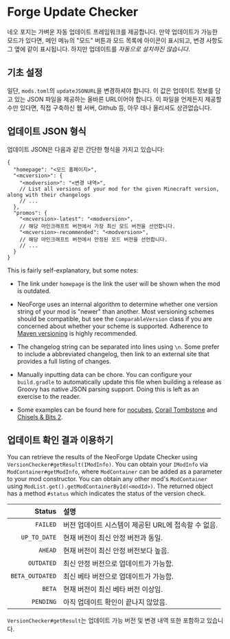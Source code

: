 # Forge Update Checker

네오 포지는 가벼운 자동 업데이트 프레임워크를 제공합니다. 만약 업데이트가 가능한 모드가 있다면, 메인 메뉴의 "모드" 버튼과 모드 목록에 아이콘이 표시되고, 변경 사항도 그 옆에 같이 표시됩니다. 하지만 업데이트를 *자동으로 설치하진 않습니다*.

## 기초 설정

일단, `mods.toml`의 `updateJSONURL`을 변경하셔야 합니다. 이 값은 업데이트 정보를 담고 있는 JSON 파일을 제공하는 올바른 URL이어야 합니다. 이 파일을 언제든지 제공할 수만 있다면, 직접 구축하신 웹 서버, Github 등, 아무 데나 올리셔도 상관없습니다.

## 업데이트 JSON 형식

업데이트 JSON은 다음과 같은 간단한 형식을 가지고 있습니다:

```json5
{
  "homepage": "<모드 홈페이지>",
  "<mcversion>": {
    "<modversion>": "<변경 내역>", 
    // List all versions of your mod for the given Minecraft version, along with their changelogs
    // ...
  },
  "promos": {
    "<mcversion>-latest": "<modversion>",
    // 해당 마인크래프트 버전에서 가장 최신 모드 버전을 선언합니다.
    "<mcversion>-recommended": "<modversion>",
    // 해당 마인크래프트 버전에서 안정된 모드 버전을 선언합니다.
    // ...
  }
}
```

This is fairly self-explanatory, but some notes:
 
- The link under `homepage` is the link the user will be shown when the mod is outdated.
- NeoForge uses an internal algorithm to determine whether one version string of your mod is "newer" than another. Most versioning schemes should be compatible, but see the `ComparableVersion` class if you are concerned about whether your scheme is supported. Adherence to [Maven versioning][mvnver] is highly recommended.
- The changelog string can be separated into lines using `\n`. Some prefer to include a abbreviated changelog, then link to an external site that provides a full listing of changes.
- Manually inputting data can be chore. You can configure your `build.gradle` to automatically update this file when building a release as Groovy has native JSON parsing support. Doing this is left as an exercise to the reader.

- Some examples can be found here for [nocubes][], [Corail Tombstone][corail] and [Chisels & Bits 2][chisel].

## 업데이트 확인 결과 이용하기

You can retrieve the results of the NeoForge Update Checker using `VersionChecker#getResult(IModInfo)`. You can obtain your `IModInfo` via `ModContainer#getModInfo`, where `ModContainer` can be added as a parameter to your mod constructor. You can obtain any other mod's `ModContainer` using `ModList.get().getModContainerById(<modId>)`. The returned object has a method `#status` which indicates the status of the version check.

|          Status | 설명                              |
|----------------:|:--------------------------------|
|        `FAILED` | 버전 업데이트 시스템이 제공된 URL에 접속할 수 없음. |
|    `UP_TO_DATE` | 현재 버전이 최신 안정 버전과 동일.            |
|         `AHEAD` | 현재 버전이 최신 안정 버전보다 높음.           |
|      `OUTDATED` | 최신 안정 버전으로 업데이트가 가능함.           |
| `BETA_OUTDATED` | 최신 베타 버전으로 업데이트가 가능함.           |
|          `BETA` | 현재 버전이 최신 베타 버전 이상임.            |
|       `PENDING` | 아직 업데이트 확인이 끝나지 않았음.            |

`VersionChecker#getResult`는 업데이트 가능 버전 및 변경 내역 또한 포함하고 있습니다.

[mvnver]: ../gettingstarted/versioning.md
[nocubes]: https://cadiboo.github.io/projects/nocubes/update.json
[corail]: https://github.com/Corail31/tombstone_lite/blob/master/update.json
[chisel]: https://github.com/Aeltumn/Chisels-and-Bits-2/blob/master/update.json
